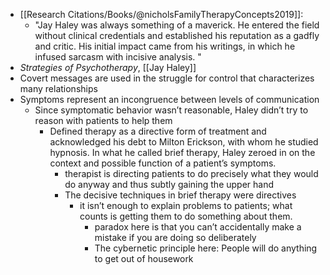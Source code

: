- [[Research Citations/Books/@nicholsFamilyTherapyConcepts2019]]:
	- "Jay Haley was always something of a maverick. He entered the field without clinical credentials and established his reputation as a gadfly and critic. His initial impact came from his writings, in which he infused sarcasm with incisive analysis. "
- *Strategies of Psychotherapy*, [[Jay Haley]]
- Covert messages are used in the struggle for control that characterizes many relationships
- Symptoms represent an incongruence between levels of communication
	- Since symptomatic behavior wasn’t reasonable, Haley didn’t try to reason with patients to help them
		- Defined therapy as a directive form of treatment and acknowledged his debt to Milton Erickson, with whom he studied hypnosis. In what he called brief therapy, Haley zeroed in on the context and possible function of a patient’s symptoms.
			- therapist is directing patients to do precisely what they would do anyway and thus subtly gaining the upper hand
			- The decisive techniques in brief therapy were directives
				- it isn’t enough to explain problems to patients; what counts is getting them to do something about them.
					- paradox here is that you can’t accidentally make a mistake if you are doing so deliberately
					- The cybernetic principle here: People will do anything to get out of housework